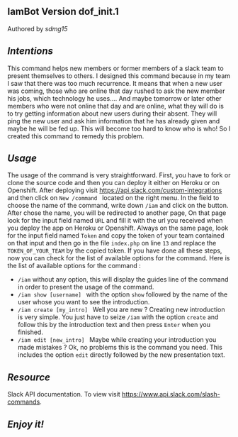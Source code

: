 __IamBot__ Version dof_init.1 
----------

Authored by *sdmg15*

*Intentions*
------------
This command helps new members or former members of a slack team to present themselves to others. I designed this command because in my team I saw that there was too much recurrence. It means that when a new user was coming, those who are online that day rushed to ask the new member his jobs, which technology he uses.... And maybe tomorrow or later other members who were not online that day  and are online, what they will do is to try getting information about new users during their absent. They will ping the new user and ask him information that he has already given and maybe he will be fed up. This will become too hard to know who is who! So I created this command to remedy this problem.

*Usage*
---------
The usage of the command is very straightforward. 
First, you have to fork or clone the source code and then you can deploy it either on Heroku or on Openshift.
After deploying visit https://api.slack.com/custom-integrations and then click on ``New /command `` located on the right menu. 
In the field to choose the name of the command, write down ``/iam`` and click on the button. After chose the name, you will be redirected to another page, On that page look for the input field named ``URL`` and fill it with the url you received when you deploy the app on Heroku or Openshift. Always on the same page, look for the input field named ``Token`` and copy the token of your team contained on that input and then go in the file ``index.php`` on line ``13`` and replace the ``TOKEN_OF_YOUR_TEAM`` by the copied token.
If you have done all these steps, now you can check for the list of available options for the command.
Here is the list of available options for the command : 

- ``/iam``  without any option, this will display the guides line of the command in order to present the usage of the command. 
- ``/iam show [username] `` with the option ``show`` followed by the name of the user whose you want to see the introduction. 
- ``/iam create [my_intro] `` Well you are new ? Creating  new introduction is very simple. You just have to seize ``/iam`` with the option ``create`` and follow this by the introduction text and then press ``Enter`` when you finished.
- ``/iam edit [new_intro] `` Maybe while creating your introduction you made mistakes ? Ok, no problems this is the command you need. This includes the option ``edit`` directly followed by the new presentation text.

*Resource*
----------

Slack API documentation. To view visit https://www.api.slack.com/slash-commands.


*Enjoy it!*
-----------
